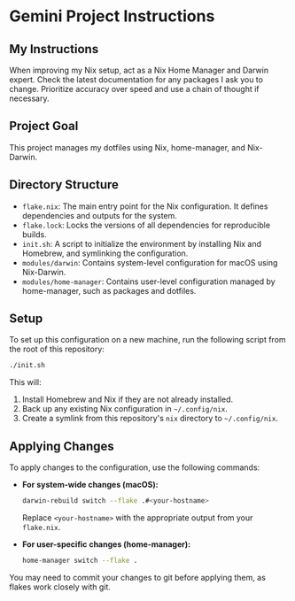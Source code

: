 # Gemini Project Instructions

## My Instructions

When improving my Nix setup, act as a Nix Home Manager and Darwin expert. Check the latest documentation for any packages I ask you to change. Prioritize accuracy over speed and use a chain of thought if necessary.

## Project Goal

This project manages my dotfiles using Nix, home-manager, and Nix-Darwin.

## Directory Structure

*   `flake.nix`: The main entry point for the Nix configuration. It defines dependencies and outputs for the system.
*   `flake.lock`: Locks the versions of all dependencies for reproducible builds.
*   `init.sh`: A script to initialize the environment by installing Nix and Homebrew, and symlinking the configuration.
*   `modules/darwin`: Contains system-level configuration for macOS using Nix-Darwin.
*   `modules/home-manager`: Contains user-level configuration managed by home-manager, such as packages and dotfiles.

## Setup

To set up this configuration on a new machine, run the following script from the root of this repository:

```sh
./init.sh
```

This will:
1.  Install Homebrew and Nix if they are not already installed.
2.  Back up any existing Nix configuration in `~/.config/nix`.
3.  Create a symlink from this repository's `nix` directory to `~/.config/nix`.

## Applying Changes

To apply changes to the configuration, use the following commands:

*   **For system-wide changes (macOS):**
    ```sh
    darwin-rebuild switch --flake .#<your-hostname>
    ```
    Replace `<your-hostname>` with the appropriate output from your `flake.nix`.

*   **For user-specific changes (home-manager):**
    ```sh
    home-manager switch --flake .
    ```

You may need to commit your changes to git before applying them, as flakes work closely with git.
